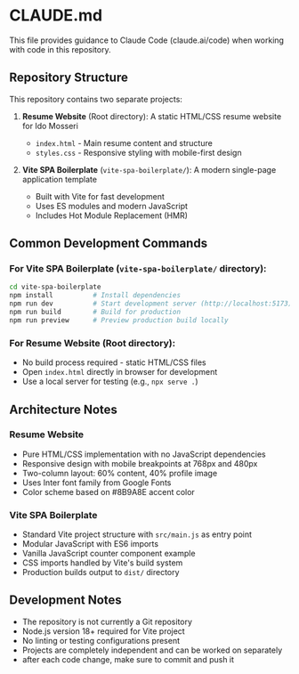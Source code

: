 # CLAUDE.md

This file provides guidance to Claude Code (claude.ai/code) when working with code in this repository.

## Repository Structure

This repository contains two separate projects:

1. **Resume Website** (Root directory): A static HTML/CSS resume website for Ido Mosseri
   - `index.html` - Main resume content and structure
   - `styles.css` - Responsive styling with mobile-first design

2. **Vite SPA Boilerplate** (`vite-spa-boilerplate/`): A modern single-page application template
   - Built with Vite for fast development
   - Uses ES modules and modern JavaScript
   - Includes Hot Module Replacement (HMR)

## Common Development Commands

### For Vite SPA Boilerplate (`vite-spa-boilerplate/` directory):
```bash
cd vite-spa-boilerplate
npm install          # Install dependencies
npm run dev          # Start development server (http://localhost:5173)
npm run build        # Build for production
npm run preview      # Preview production build locally
```

### For Resume Website (Root directory):
- No build process required - static HTML/CSS files
- Open `index.html` directly in browser for development
- Use a local server for testing (e.g., `npx serve .`)

## Architecture Notes

### Resume Website
- Pure HTML/CSS implementation with no JavaScript dependencies
- Responsive design with mobile breakpoints at 768px and 480px
- Two-column layout: 60% content, 40% profile image
- Uses Inter font family from Google Fonts
- Color scheme based on #8B9A8E accent color

### Vite SPA Boilerplate
- Standard Vite project structure with `src/main.js` as entry point
- Modular JavaScript with ES6 imports
- Vanilla JavaScript counter component example
- CSS imports handled by Vite's build system
- Production builds output to `dist/` directory

## Development Notes

- The repository is not currently a Git repository
- Node.js version 18+ required for Vite project
- No linting or testing configurations present
- Projects are completely independent and can be worked on separately
- after each code change, make sure to commit and push it